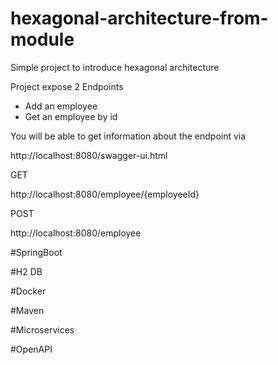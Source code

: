 # hexagonal-architecture-from-module
Simple project to introduce hexagonal architecture

Project expose 2 Endpoints
- Add an employee 
- Get an employee by id

You will be able to get information about the endpoint via

http://localhost:8080/swagger-ui.html

GET

http://localhost:8080/employee/{employeeId}

POST

http://localhost:8080/employee

#SpringBoot

#H2 DB

#Docker

#Maven

#Microservices

#OpenAPI
